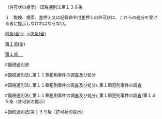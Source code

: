 （許可状の提示）
国税通則法第１３９条

１　臨検、捜索、差押え又は記録命令付差押えの許可状は、これらの処分を受ける者に提示しなければならない。

[前条(全)←](国税通則法＿＿＿＿＿第１３８条_.md)    [→次条(全)](国税通則法＿＿＿＿＿第１４０条_.md)

[第１項(全)](国税通則法＿＿＿＿＿第１３９条第１項_.md)  

[第１項 　 ](国税通則法＿＿＿＿＿第１３９条第１項.md)  

#国税通則法

#国税通則法/_第１１章犯則事件の調査及び処分

#国税通則法/_第１１章犯則事件の調査及び処分/_第１節犯則事件の調査

#国税通則法/_第１１章犯則事件の調査及び処分/_第１節犯則事件の調査/第１３９条（許可状の提示）

#国税通則法/第１３９条（許可状の提示）

